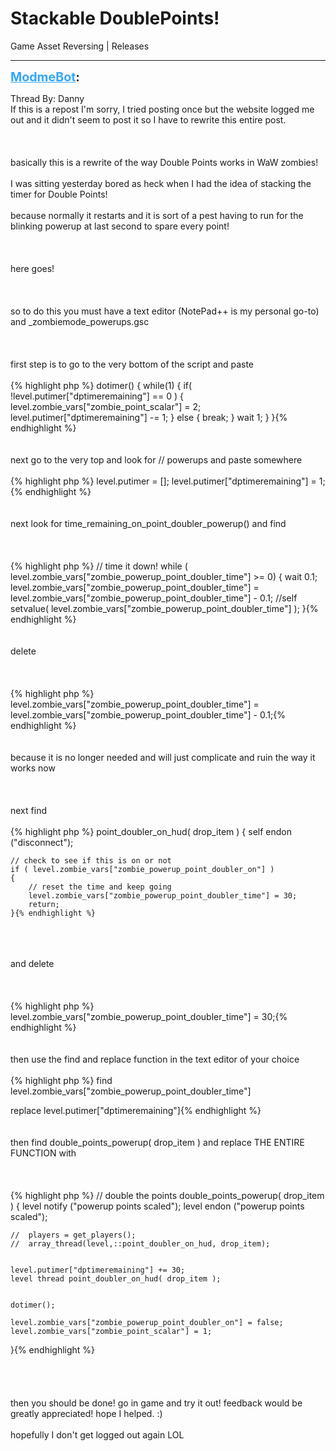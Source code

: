 # Stackable DoublePoints!
Game Asset Reversing | Releases

---
<strong style="font-size: 1.4em;"><span style="text-decoration: underline;text-decoration-color: #34a7f9;"><span style="color:#34a7f9;">ModmeBot</span></span>:</strong>

<p>Thread By: Danny<br />If this is a repost I&#39;m sorry, I tried posting once but the website logged me out and it didn&#39;t seem to post it so I have to rewrite this entire post.<br /><br /><br /><br />basically this is a rewrite of the way Double Points works in WaW zombies!<br /><br />I was sitting yesterday bored as heck when I had the idea of stacking the timer for Double Points!<br /><br />because normally it restarts and it is sort of a pest having to run for the blinking powerup at last second to spare every point!<br /><br /><br /><br />here goes!<br /><br /><br /><br />so to do this you must have a text editor (NotePad++ is my personal go-to) and _zombiemode_powerups.gsc<br /><br /><br /><br />first step is to go to the very bottom of the script and paste<br /><br />{% highlight php %}
dotimer()
{
  while(1)
  {
	if( !level.putimer["dptimeremaining"] == 0 )
	{
		level.zombie_vars["zombie_point_scalar"] = 2;
		level.putimer["dptimeremaining"] -= 1;
	}
	else
	{
	break;
	}
	wait 1;
  }
}{% endhighlight %}
<br /><br /><br />next go to the very top and look for // powerups and paste somewhere<br /><br />{% highlight php %}
level.putimer = [];
	level.putimer["dptimeremaining"] = 1;{% endhighlight %}
<br /><br /><br />next look for time_remaining_on_point_doubler_powerup() and find<br /><br /><br /><br />{% highlight php %}
// time it down!
	while ( level.zombie_vars["zombie_powerup_point_doubler_time"] &gt;= 0)
	{
		wait 0.1;
		level.zombie_vars["zombie_powerup_point_doubler_time"] = level.zombie_vars["zombie_powerup_point_doubler_time"] - 0.1;
		//self setvalue( level.zombie_vars["zombie_powerup_point_doubler_time"] );	
	}{% endhighlight %}
<br /><br /><br />delete<br /><br /><br /><br />{% highlight php %}
level.zombie_vars["zombie_powerup_point_doubler_time"] = level.zombie_vars["zombie_powerup_point_doubler_time"] - 0.1;{% endhighlight %}
<br /><br /><br />because it is no longer needed and will just complicate and ruin the way it works now<br /><br /><br /><br />next find<br /><br />{% highlight php %}
point_doubler_on_hud( drop_item )
{
	self endon ("disconnect");

	// check to see if this is on or not
	if ( level.zombie_vars["zombie_powerup_point_doubler_on"] )
	{
		// reset the time and keep going
		level.zombie_vars["zombie_powerup_point_doubler_time"] = 30;
		return;
	}{% endhighlight %}
<br /><br /><br />and delete<br /><br /><br /><br />{% highlight php %}
level.zombie_vars["zombie_powerup_point_doubler_time"] = 30;{% endhighlight %}
<br /><br /><br />then use the find and replace function in the text editor of your choice<br /><br />{% highlight php %}
find
level.zombie_vars["zombie_powerup_point_doubler_time"]

replace
level.putimer["dptimeremaining"]{% endhighlight %}
<br /><br /><br />then find double_points_powerup( drop_item ) and replace THE ENTIRE FUNCTION with<br /><br /><br /><br />{% highlight php %}
// double the points
double_points_powerup( drop_item )
{
	level notify ("powerup points scaled");
	level endon ("powerup points scaled");

	//	players = get_players();	
	//	array_thread(level,::point_doubler_on_hud, drop_item);

	
	level.putimer["dptimeremaining"] += 30;
	level thread point_doubler_on_hud( drop_item );
	
	
	dotimer();

	level.zombie_vars["zombie_powerup_point_doubler_on"] = false;
	level.zombie_vars["zombie_point_scalar"] = 1;
}{% endhighlight %}
<br /><br /><br /><br /><br />then you should be done! go in game and try it out! feedback would be greatly appreciated! hope I helped. :)<br /><br />hopefully I don&#39;t get logged out again LOL</p>
